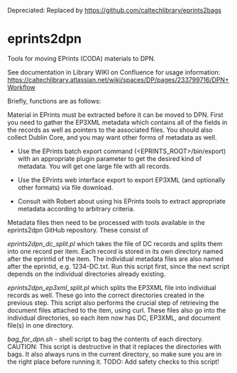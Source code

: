Depreciated: Replaced by https://github.com/caltechlibrary/eprints2bags

# eprints2dpn

Tools for moving EPrints (CODA) materials to DPN.

See documentation in Library WIKI on Confluence for usage information:
https://caltechlibrary.atlassian.net/wiki/spaces/DP/pages/233799716/DPN+Workflow

Briefly, functions are as follows:

Material in EPrints must be extracted before it can be moved to DPN.  First you need to gather the EP3XML metadata which contains all of the fields in the records as well as pointers to the associated files.  You should also collect Dublin Core, and you may want other forms of metadata as well.

- Use the EPrints batch export command (<EPRINTS_ROOT>/bin/export) with an appropriate plugin parameter to get the desired kind of metadata.  You will get one large file with all records.

- Use the EPrints web interface export to export EP3XML (and optionally other formats) via file download.

- Consult with Robert about using his EPrints tools to extract appropriate metadata according to arbitrary criteria.

Metadata files then need to be processed with tools available in the eprints2dpn GitHub repository.  These consist of

_eprints2dpn_dc_split.pl_ which takes the file of DC records and splits them into one record per item.  Each record is stored in its own directory named after the eprintid of the item. The individual metadata files are also named after the eprintid, e.g. 1234-DC.txt.  Run this script first, since the next script depends on the individual directories already existing.

_eprints2dpn_ep3xml_split.pl_ which splits the EP3XML file into individual records as well.  These go into the correct directories created in the previous step.  This script also performs the crucial step of retrieving the document files attached to the item, using curl.  These files also go into the individual directories, so each item now has DC, EP3XML, and document file(s) in one directory.

_bag_for_dpn.sh_ - shell script to bag the contents of each directory.  CAUTION: This script is destructive in that it replaces the directories with bags.  It also always runs in the current directory, so make sure you are in the right place before running it.  TODO: Add safety checks to this script!
